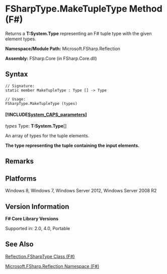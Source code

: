 # FSharpType.MakeTupleType Method (F#)

Returns a **T:System.Type** representing an F# tuple type with the given element types.

**Namespace/Module Path:** Microsoft.FSharp.Reflection

**Assembly:** FSharp.Core (in FSharp.Core.dll)


## Syntax

```
// Signature:
static member MakeTupleType : Type [] -> Type

// Usage:
FSharpType.MakeTupleType (types)
```

#### [!INCLUDE[System_CAPS_parameters](//System/Token/System_CAPS_parameters_md.md)]
*types*
Type: **T:System.Type**[[]](http://msdn.microsoft.com/en-us/library/def20292-9aae-4596-9275-b94e594f8493)


An array of types for the tuple elements.



**The type representing the tuple containing the input elements.**
## Remarks

## Platforms
Windows 8, Windows 7, Windows Server 2012, Windows Server 2008 R2


## Version Information
**F# Core Library Versions**

Supported in: 2.0, 4.0, Portable




## See Also
[Reflection.FSharpType Class &#40;F&#35;&#41;](Reflection.FSharpType+Class+%28FSharp%29.md)

[Microsoft.FSharp.Reflection Namespace &#40;F&#35;&#41;](Microsoft.FSharp.Reflection+Namespace+%28FSharp%29.md)

